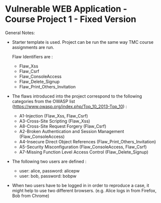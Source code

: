 # Vulnerable WEB Application - Course Project 1 - Fixed Version

General Notes:

* Starter template is used. Project can be run the same way TMC course assignments are run.

  Flaw Identifiers are : 
  * Flaw_Xss
  * Flaw_Csrf
  * Flaw_ConsoleAccess
  * Flaw_Delete_Signup
  * Flaw_Print_Others_Invitation

* The flaws introduced into the project correspond to the following categories from the OWASP list (https://www.owasp.org/index.php/Top_10_2013-Top_10) : 
 	
  * A1-Injection (Flaw_Xss, Flaw_Csrf)
  * A3-Cross-Site Scripting (Flaw_Xss)
  * A8-Cross-Site Request Forgery (Flaw_Csrf)
  * A2-Broken Authentication and Session Management (Flaw_ConsoleAccess)
  * A4-Insecure Direct Object References (Flaw_Print_Others_Invitation)
  * A5-Security Misconfiguration (Flaw_ConsoleAccess, Flaw_Csrf)
  * A7-Missing Function Level Access Control (Flaw_Delete_Signup)

* The following two users are defined :
  * user: alice, password: alicepw
  * user: bob, password: bobpw

* When two users have to be logged in in order to reproduce a case, it might help to use two different browsers. (e.g. Alice logs in from Firefox, Bob from Chrome)
